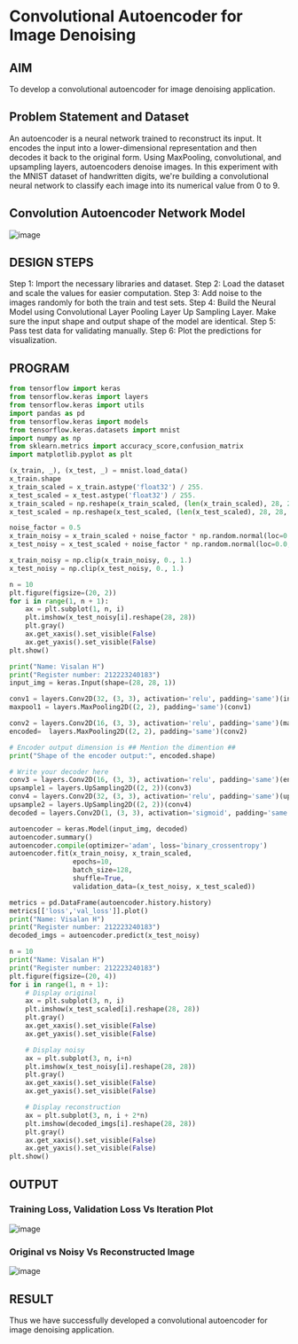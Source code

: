 # Convolutional Autoencoder for Image Denoising

## AIM

To develop a convolutional autoencoder for image denoising application.

## Problem Statement and Dataset
An autoencoder is a neural network trained to reconstruct its input. It encodes the input into a lower-dimensional representation and then decodes it back to the original form. Using MaxPooling, convolutional, and upsampling layers, autoencoders denoise images. In this experiment with the MNIST dataset of handwritten digits, we're building a convolutional neural network to classify each image into its numerical value from 0 to 9.

## Convolution Autoencoder Network Model

![image](https://github.com/Visalan-H/convolutional-denoising-autoencoder/assets/152077751/ab59d944-c232-4dfc-89c9-9290822d7da0)

## DESIGN STEPS
Step 1: Import the necessary libraries and dataset.
Step 2: Load the dataset and scale the values for easier computation.
Step 3: Add noise to the images randomly for both the train and test sets.
Step 4: Build the Neural Model using
Convolutional Layer
Pooling Layer
Up Sampling Layer.
Make sure the input shape and output shape of the model are identical.
Step 5: Pass test data for validating manually.
Step 6: Plot the predictions for visualization.
## PROGRAM
```python
from tensorflow import keras
from tensorflow.keras import layers
from tensorflow.keras import utils
import pandas as pd
from tensorflow.keras import models
from tensorflow.keras.datasets import mnist
import numpy as np
from sklearn.metrics import accuracy_score,confusion_matrix
import matplotlib.pyplot as plt

(x_train, _), (x_test, _) = mnist.load_data()
x_train.shape
x_train_scaled = x_train.astype('float32') / 255.
x_test_scaled = x_test.astype('float32') / 255.
x_train_scaled = np.reshape(x_train_scaled, (len(x_train_scaled), 28, 28, 1))
x_test_scaled = np.reshape(x_test_scaled, (len(x_test_scaled), 28, 28, 1))

noise_factor = 0.5
x_train_noisy = x_train_scaled + noise_factor * np.random.normal(loc=0.0, scale=1.0, size=x_train_scaled.shape)
x_test_noisy = x_test_scaled + noise_factor * np.random.normal(loc=0.0, scale=1.0, size=x_test_scaled.shape)

x_train_noisy = np.clip(x_train_noisy, 0., 1.)
x_test_noisy = np.clip(x_test_noisy, 0., 1.)

n = 10
plt.figure(figsize=(20, 2))
for i in range(1, n + 1):
    ax = plt.subplot(1, n, i)
    plt.imshow(x_test_noisy[i].reshape(28, 28))
    plt.gray()
    ax.get_xaxis().set_visible(False)
    ax.get_yaxis().set_visible(False)
plt.show()

print("Name: Visalan H")
print("Register number: 212223240183")
input_img = keras.Input(shape=(28, 28, 1))

conv1 = layers.Conv2D(32, (3, 3), activation='relu', padding='same')(input_img)
maxpool1 = layers.MaxPooling2D((2, 2), padding='same')(conv1)

conv2 = layers.Conv2D(16, (3, 3), activation='relu', padding='same')(maxpool1)
encoded=  layers.MaxPooling2D((2, 2), padding='same')(conv2)

# Encoder output dimension is ## Mention the dimention ##
print("Shape of the encoder output:", encoded.shape)

# Write your decoder here
conv3 = layers.Conv2D(16, (3, 3), activation='relu', padding='same')(encoded)
upsample1 = layers.UpSampling2D((2, 2))(conv3)
conv4 = layers.Conv2D(32, (3, 3), activation='relu', padding='same')(upsample1)
upsample2 = layers.UpSampling2D((2, 2))(conv4)
decoded = layers.Conv2D(1, (3, 3), activation='sigmoid', padding='same')(upsample2)

autoencoder = keras.Model(input_img, decoded)
autoencoder.summary()
autoencoder.compile(optimizer='adam', loss='binary_crossentropy')
autoencoder.fit(x_train_noisy, x_train_scaled,
                epochs=10,
                batch_size=128,
                shuffle=True,
                validation_data=(x_test_noisy, x_test_scaled))

metrics = pd.DataFrame(autoencoder.history.history)
metrics[['loss','val_loss']].plot()
print("Name: Visalan H")
print("Register number: 212223240183")
decoded_imgs = autoencoder.predict(x_test_noisy)

n = 10
print("Name: Visalan H")
print("Register number: 212223240183")
plt.figure(figsize=(20, 4))
for i in range(1, n + 1):
    # Display original
    ax = plt.subplot(3, n, i)
    plt.imshow(x_test_scaled[i].reshape(28, 28))
    plt.gray()
    ax.get_xaxis().set_visible(False)
    ax.get_yaxis().set_visible(False)

    # Display noisy
    ax = plt.subplot(3, n, i+n)
    plt.imshow(x_test_noisy[i].reshape(28, 28))
    plt.gray()
    ax.get_xaxis().set_visible(False)
    ax.get_yaxis().set_visible(False)

    # Display reconstruction
    ax = plt.subplot(3, n, i + 2*n)
    plt.imshow(decoded_imgs[i].reshape(28, 28))
    plt.gray()
    ax.get_xaxis().set_visible(False)
    ax.get_yaxis().set_visible(False)
plt.show()
```
## OUTPUT

### Training Loss, Validation Loss Vs Iteration Plot

![image](https://github.com/Visalan-H/convolutional-denoising-autoencoder/assets/152077751/64f08a92-bcbf-4435-a723-1f708976181d)

### Original vs Noisy Vs Reconstructed Image

![image](https://github.com/Visalan-H/convolutional-denoising-autoencoder/assets/152077751/0599797d-20f5-4924-a84c-0716203fb4cf)

## RESULT
Thus we have successfully developed a convolutional autoencoder for image denoising application.
